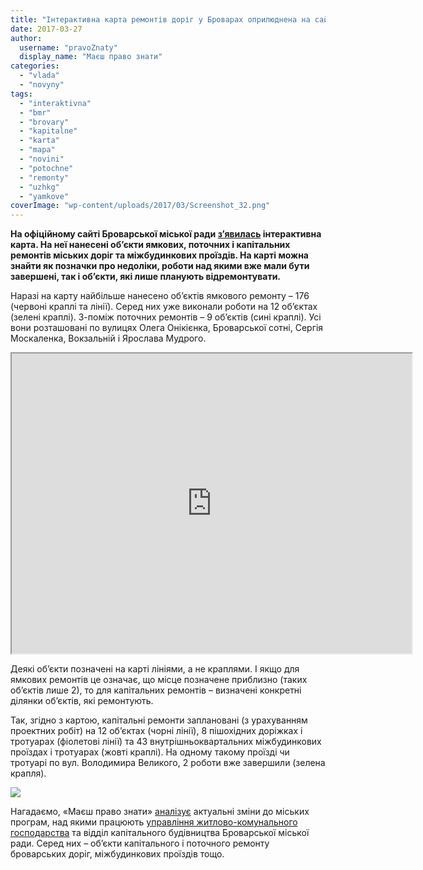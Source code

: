 ```yaml
---
title: "Інтерактивна карта ремонтів доріг у Броварах оприлюднена на сайті міськради"
date: 2017-03-27
author: 
  username: "pravoZnaty"
  display_name: "Маєш право знати"
categories: 
  - "vlada"
  - "novyny"
tags: 
  - "interaktivna"
  - "bmr"
  - "brovary"
  - "kapitalne"
  - "karta"
  - "mapa"
  - "novini"
  - "potochne"
  - "remonty"
  - "uzhkg"
  - "yamkove"
coverImage: "wp-content/uploads/2017/03/Screenshot_32.png"
---
```


**На офіційному сайті Броварської міської ради [з’явилась](http://brovary-rada.gov.ua/news/14926.html) інтерактивна карта. На неї нанесені об’єкти ямкових, поточних і капітальних ремонтів міських доріг та міжбудинкових проїздів. На карті можна знайти як позначки про недоліки, роботи над якими вже мали бути завершені, так і об’єкти, які лише планують відремонтувати.**

Наразі на карту найбільше нанесено об’єктів ямкового ремонту – 176 (червоні краплі та лінії). Серед них уже виконали роботи на 12 об’єктах (зелені краплі). З-поміж поточних ремонтів – 9 об’єктів (сині краплі). Усі вони розташовані по вулицях Олега Онікієнка, Броварської сотні, Сергія Москаленка, Вокзальній і Ярослава Мудрого.

<iframe src="https://www.google.com/maps/d/embed?mid=1XnJLIwai8acZYedMJgJy0BxXyuQ" width="640" height="480"></iframe>

Деякі об’єкти позначені на карті лініями, а не краплями. І якщо для ямкових ремонтів це означає, що місце позначене приблизно (таких об’єктів лише 2), то для капітальних ремонтів – визначені конкретні ділянки об’єктів, які ремонтують.

Так, згідно з картою, капітальні ремонти заплановані (з урахуванням проектних робіт) на 12 об’єктах (чорні лінії), 8 пішохідних доріжках і тротуарах (фіолетові лінії) та 43 внутрішньоквартальних міжбудинкових проїздах і тротуарах (жовті краплі). На одному такому проїзді чи тротуарі по вул. Володимира Великого, 2 роботи вже завершили (зелена крапля).

[![](https://mpz.brovary.org/wp-content/uploads/2017/03/Screenshot_31.png)](https://mpz.brovary.org/wp-content/uploads/2017/03/Screenshot_31.png)

Нагадаємо, «Маєш право знати» [аналізує](https://mpz.brovary.org/budivnytstvo-dorig-2017-bagatorichna-kyyivska-aleya-kohannya-asfaltuvannya-vulyts-pryvatnogo-sektoru/) актуальні зміни до міських програм, над якими працюють [управління житлово-комунального господарства](https://mpz.brovary.org/majzhe-80-mln-grn-tsogorichnyj-byudzhet-programy-kapremontiv-ta-blagoustroyu-mista/) та відділ капітального будівництва Броварської міської ради. Серед них – об’єкти капітального і поточного ремонту броварських доріг, міжбудинкових проїздів тощо.
